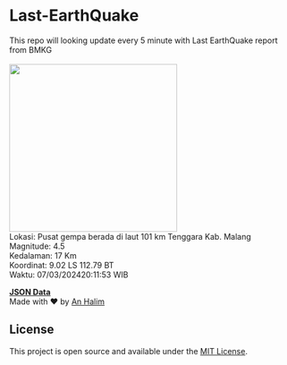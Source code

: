 # Last-EarthQuake
This repo will looking update every 5 minute with Last EarthQuake report from BMKG
<br>
<br>
<img src="https://static.bmkg.go.id/20240307201153.mmi.jpg" width="300"/>
<br>
Lokasi: Pusat gempa berada di laut 101 km Tenggara Kab. Malang <br>
Magnitude: 4.5 <br>
Kedalaman: 17 Km <br>
Koordinat: 9.02 LS 112.79 BT <br>
Waktu: 07/03/202420:11:53 WIB <br>

<a href="./data/data.json">**JSON Data**</a>
<br>
Made with ❤️ by <a href="https://github.com/an-halim">An Halim</a>
## License

This project is open source and available under the [MIT License](LICENSE).
